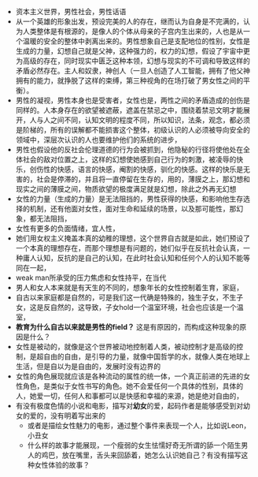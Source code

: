 - 资本主义世界，男性社会，男性话语
- 从一个英雄的形象出发，预设完美的人的存在，继而认为自身是不完满的，认为人类整体是有根源的，是像人的个体从母亲的子宫内生出来的，人也是从一个温暖的安全的整体中剥离出来的。男性想象自己是支配地位的性别，女性是生成的力量，幻想自己就是父神，这种强力的，权力的幻想，假设了宇宙中更为高级的存在，同时现实中匮乏这种本领，幻想与现实的不可调和导致这样的矛盾必然存在。主人和奴隶，神创人（一旦人创造了人工智能，拥有了他父神拥有的能力，就挣脱了这样的束缚，第三种视角的在场打破了男女性之间的平衡）。
- 男性的凝视，男性本身也是受害者，女性也是，两性之间的矛盾造成的创伤是同样的。人本身存在的欲望被遮蔽，遮盖在禁忌之中，围绕着禁忌文明才能展开，人与人之间不同，认知文明的程度不同，所以知识，法条，观念，都必须是阶梯的，所有的误解都不能损害这个整体，初级认识的人必须被导向安全的领域中，深层次认识的人也要维护他们的系统的进步，
- 男性也假设他的反社会伦理道德的行为会被抓到，他隐秘的行径将使他处在全体社会的敌对位置之上，这样的幻想使她感到自己行为的刺激，被凌辱的快乐，创伤性的快感，语言的快感，阉割的快感，驯化的快感。这样的快乐是无害的，社会是停滞的，并且将一直停留在生存的，用的，薄膜之上，那幻想和现实之间的薄膜之间，物质欲望的极度满足就是幻想，除此之外再无幻想
- 女性的力量（生成的力量）是无法阻挡的，男性获得的快感，和影响他生存选择的机制，还有他面对女性，面对生命和延续的场景，以及那可能性，那幻象，都无法阻挡，
- 女性有更多的负面情绪，宜人性，
- 她们用女权主义掩盖本真的幼稚的理想，这个世界自古就是如此，她们预设了一个本真的理想存在，而那个理想是有问题的，她们似乎在反抗社会认真，一种庸人认知，反抗的是自己的认知，在此时社会认知和任何个人的认知不能等同在一起，
- weak man所承受的压力焦虑和女性持平，在当代
- 男人和女人本来就是有天生的不同的，想象年长的女性控制着生育，家庭，
- 自古以来家庭都是自然的，可是我们这一代确是特殊的，独生子女，不生子女，这是反自然的，这导致，子女hold一个温室环境，社会也应该是一个温室，
- **教育为什么自古以来就是男性的field？** 这是有原因的，而构成这种现象的原因是什么？
- 女性是被动的，就像是这个世界被动地控制着人类，被动控制才是高级的控制，是超自由的自由，是引导的力量，就像中国哲学的水，就像人类在地球上生活，但是自以为是自由的，发展时没有边界的
- 女性的角色展现就应该是各种流动的属性的统一体，一个真正前进的先进的女性角色，是类似于女性书写的角色。她不会爱任何一个具体的性别，具体的人，她爱一切，任何人和事都可以是快感和幸福的来源，她是绝对自由的，
- 有没有极度色情的小说和电影，描写对**幼女**的爱，起码作者是能够感受到对幼女的爱的，没有明着写出来的
	- 或者是描绘女性魅力的电影，通过整个事件来表现一个人，比如说Leon，小丑女
	- 什么样的故事才能展现，一个瘦弱的女生怯懦好奇无所谓的舔一个陌生男人的鸡巴，放在嘴里，舌头来回舔着，她怎么认识她自己？有没有描写这种女性体验的故事？
